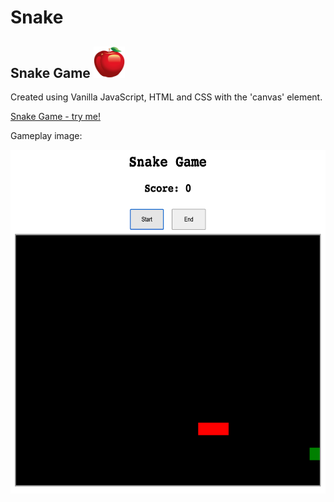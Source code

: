 # Snake
<h2>Snake Game <img src="apple.png" alt="apple image" width="50px" height="50px"></h2>

Created using Vanilla JavaScript, HTML and CSS with the 'canvas' element.

[Snake Game - try me!](https://odednir.github.io/Snake/)

Gameplay image:

<img src="gameplay.png" alt="gameplay image" width="622px" height="550px">